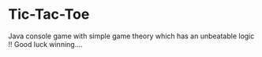 # Tic-Tac-Toe
Java console game with simple game theory which has an unbeatable logic !! Good luck winning....
